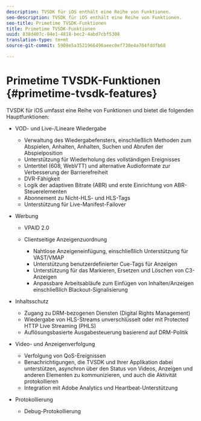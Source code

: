 ```yaml
---
description: TVSDK für iOS enthält eine Reihe von Funktionen.
seo-description: TVSDK für iOS enthält eine Reihe von Funktionen.
seo-title: Primetime TVSDK-Funktionen
title: Primetime TVSDK-Funktionen
uuid: 838d407c-84e1-4818-bec2-4abd7cbf5308
translation-type: tm+mt
source-git-commit: 5908e5a3521966496aeec0ef730e4a704fddfb68

---
```



# Primetime TVSDK-Funktionen {#primetime-tvsdk-features}

TVSDK für iOS umfasst eine Reihe von Funktionen und bietet die folgenden Hauptfunktionen:

* VOD- und Live-/Lineare Wiedergabe

   * Verwaltung des Wiedergabefensters, einschließlich Methoden zum Abspielen, Anhalten, Anhalten, Suchen und Abrufen der Abspielposition
   * Unterstützung für Wiederholung des vollständigen Ereignisses
   * Untertitel (608, WebVTT) und alternative Audioformate zur Verbesserung der Barrierefreiheit
   * DVR-Fähigkeit
   * Logik der adaptiven Bitrate (ABR) und erste Einrichtung von ABR-Steuerelementen
   * Abonnement zu Nicht-HLS- und HLS-Tags
   * Unterstützung für Live-Manifest-Failover

* Werbung

   * VPAID 2.0
   * Clientseitige Anzeigenzuordnung

      * Nahtlose Anzeigeneinfügung, einschließlich Unterstützung für VAST/VMAP
      * Unterstützung benutzerdefinierter Cue-Tags für Anzeigen
      * Unterstützung für das Markieren, Ersetzen und Löschen von C3-Anzeigen
      * Anpassbare Arbeitsabläufe zum Einfügen von Inhalten/Anzeigen einschließlich Blackout-Signalisierung

* Inhaltsschutz

   * Zugang zu DRM-bezogenen Diensten (Digital Rights Management)
   * Wiedergabe von HLS-Streams unverschlüsselt oder mit Protected HTTP Live Streaming (PHLS)
   * Auflösungsbasierte Ausgabesteuerung basierend auf DRM-Politik

* Video- und Anzeigenverfolgung

   * Verfolgung von QoS-Ereignissen
   * Benachrichtigungen, die TVSDK und Ihrer Applikation dabei unterstützen, asynchron über den Status von Videos, Anzeigen und anderen Elementen zu kommunizieren, und auch die Aktivität protokollieren
   * Integration mit Adobe Analytics und Heartbeat-Unterstützung

* Protokollierung

   * Debug-Protokollierung

